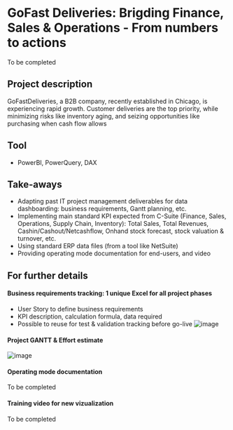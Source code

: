 # GoFast Deliveries: Brigding Finance, Sales & Operations - From numbers to actions
To be completed

## Project description
GoFastDeliveries, a B2B company, recently established in Chicago, is experiencing rapid growth. Customer deliveries are the top priority, while minimizing risks like inventory aging, and seizing opportunities like purchasing when cash flow allows

## Tool
- PowerBI, PowerQuery, DAX

## Take-aways
- Adapting past IT project management deliverables for data dashboarding: business requirements, Gantt planning, etc.
- Implementing main standard KPI expected from C-Suite (Finance, Sales, Operations, Supply Chain, Inventory): Total Sales, Total Revenues, Cashin/Cashout/Netcashflow, Onhand stock forecast, stock valuation & turnover, etc.
- Using standard ERP data files (from a tool like NetSuite)
- Providing operating mode documentation for end-users, and video

## For further details
#### Business requirements tracking: 1 unique Excel for all project phases
- User Story to define business requirements
- KPI description, calculation formula, data required
- Possible to reuse for test & validation tracking before go-live
![image](https://github.com/user-attachments/assets/4e3f9f9f-0ddd-4818-9b13-799d4754d90f)
#### Project GANTT & Effort estimate
![image](https://github.com/user-attachments/assets/49f8b264-0368-4ff6-a3ec-4d1b7902a92f)
#### Operating mode documentation
To be completed
#### Training video for new vizualization
To be completed
